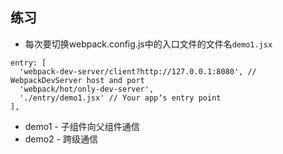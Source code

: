 ## 练习

* 每次要切换webpack.config.js中的入口文件的文件名`demo1.jsx`
```
entry: [
  'webpack-dev-server/client?http://127.0.0.1:8080', // WebpackDevServer host and port
  'webpack/hot/only-dev-server',
  './entry/demo1.jsx' // Your appʼs entry point
],
```

* demo1 - 子组件向父组件通信
* demo2 - 跨级通信
